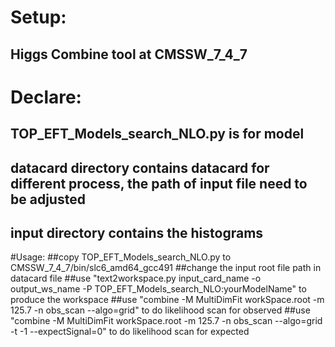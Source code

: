 # Setup: 
## Higgs Combine tool at CMSSW_7_4_7

# Declare:
## TOP_EFT_Models_search_NLO.py is for model
## datacard directory contains datacard for different process, the path of input file need to be adjusted 
## input directory contains the histograms

#Usage:
##copy TOP_EFT_Models_search_NLO.py to CMSSW_7_4_7/bin/slc6_amd64_gcc491
##change the input root file path in datacard file 
##use "text2workspace.py input_card_name -o output_ws_name -P TOP_EFT_Models_search_NLO:yourModelName" to produce the workspace
##use "combine -M MultiDimFit workSpace.root -m 125.7 -n obs_scan --algo=grid" to do likelihood scan for observed
##use "combine -M MultiDimFit workSpace.root -m 125.7 -n obs_scan --algo=grid -t -1 --expectSignal=0" to do likelihood scan for expected
